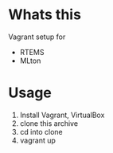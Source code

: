 # Whats this

Vagrant setup for 

- RTEMS
- MLton

# Usage

1. Install Vagrant, VirtualBox
2. clone this archive
3. cd into clone
4. vagrant up


